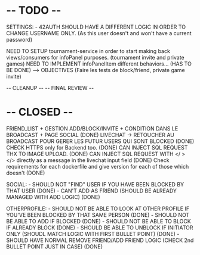 # -- TODO --

SETTINGS:
        - 42AUTH SHOULD HAVE A DIFFERENT LOGIC IN ORDER TO CHANGE USERNAME ONLY. (As this user doesn't and won't have a current password)

NEED TO SETUP tournament-service in order to start making back views/consumers for infoPanel purposes. (tournament invite and private games)
NEED TO IMPLEMENT infoPanelItem different behaviors... (HAS TO BE DONE) 
--> OBJECTIVES (Faire les tests de block/friend, private game invite)

-- CLEANUP --
-- FINAL REVIEW --

# -- CLOSED --
FRIEND_LIST + GESTION ADD/BLOCK/INVITE + CONDITION DANS LE BROADCAST + PAGE SOCIAL (DONE)
LIVECHAT
    -> RETOUCHER AU BROADCAST POUR GERER LES FUTUR USERS QUI SONT BLOCKED (DONE)
CHECK HTTPS only for Backend too. (DONE)
CAN INJECT SQL REQUEST THX TO IMAGE UPLOAD. (DONE)
CAN INJECT SQL REQUEST WITH </ > </> directly as a message in the livechat input field (DONE)
Check requirements for each dockerfile and give version for each of those which doesn't (DONE)

SOCIAL: - SHOULD NOT "FIND" USER IF YOU HAVE BEEN BLOCKED BY THAT USER (DONE)
        - CAN'T ADD AS FRIEND (SHOULD BE ALREADY MANAGED WITH ADD LOGIC) (DONE)

OTHERPROFILE:
        - SHOULD NOT BE ABLE TO LOOK AT OTHER PROFILE IF YOU'VE BEEN BLOCKED BY THAT SAME PERSON (DONE)
        - SHOULD NOT BE ABLE TO ADD IF BLOCKED (DONE)
        - SHOULD NOT BE ABLE TO BLOCK IF ALREADY BLOCK (DONE)
        - SHOULD BE ABLE TO UNBLOCK IF INITIATOR ONLY (SHOUDL MATCH LOGIC WITH FIRST BULLET POINT) (DONE)
        - SHOULD HAVE NORMAL REMOVE FRIEND/ADD FRIEND LOGIC (CHECK 2nd BULLET POINT JUST IN CASE) (DONE)